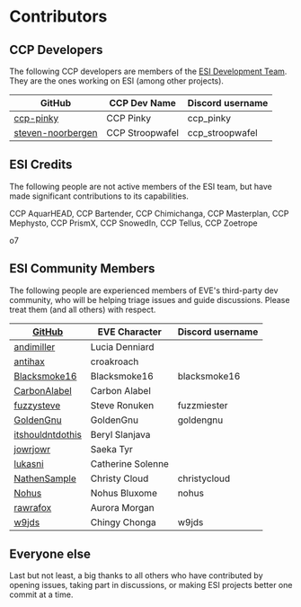 # Contributors

## CCP Developers

The following CCP developers are members of the [ESI Development Team](https://github.com/orgs/esi/teams/esi-maintainers). They are the ones working on ESI (among other projects).

| GitHub                                                    | CCP Dev Name    | Discord username |
|-----------------------------------------------------------|-----------------|------------------|
| [ccp-pinky](https://github.com/ccp-pinky)                 | CCP Pinky       | ccp_pinky        |
| [steven-noorbergen](https://github.com/steven-noorbergen) | CCP Stroopwafel | ccp_stroopwafel  |

## ESI Credits

The following people are not active members of the ESI team, but have made significant contributions to its capabilities.

CCP AquarHEAD, CCP Bartender, CCP Chimichanga, CCP Masterplan, CCP Mephysto, CCP PrismX, CCP SnowedIn, CCP Tellus, CCP Zoetrope

o7

## ESI Community Members

The following people are experienced members of EVE's third-party dev community, who will be helping triage issues and guide discussions. Please treat them (and all others) with respect.

| [GitHub](https://github.com/orgs/esi/teams/ecm)         | EVE Character     | Discord username |
|---------------------------------------------------------|-------------------|------------------|
| [andimiller](https://github.com/andimiller)             | Lucia Denniard    |                  |
| [antihax](https://github.com/antihax)                   | croakroach        |                  |
| [Blacksmoke16](https://github.com/Blacksmoke16)         | Blacksmoke16      | blacksmoke16     |
| [CarbonAlabel](https://github.com/CarbonAlabel)         | Carbon Alabel     |                  |
| [fuzzysteve](https://github.com/fuzzysteve)             | Steve Ronuken     | fuzzmiester      |
| [GoldenGnu](https://github.com/GoldenGnu)               | GoldenGnu         | goldengnu        |
| [itshouldntdothis](https://github.com/itshouldntdothis) | Beryl Slanjava    |                  |
| [jowrjowr](https://github.com/jowrjowr)                 | Saeka Tyr         |                  |
| [lukasni](https://github.com/lukasni)                   | Catherine Solenne |                  |
| [NathenSample](https://github.com/NathenSample)         | Christy Cloud     | christycloud     |
| [Nohus](https://github.com/Nohus)                       | Nohus Bluxome     | nohus            |
| [rawrafox](https://github.com/rawrafox)                 | Aurora Morgan     |                  |
| [w9jds](https://github.com/w9jds)                       | Chingy Chonga     | w9jds            |

## Everyone else

Last but not least, a big thanks to all others who have contributed by opening issues, taking part in discussions, or making ESI projects better one commit at a time.
